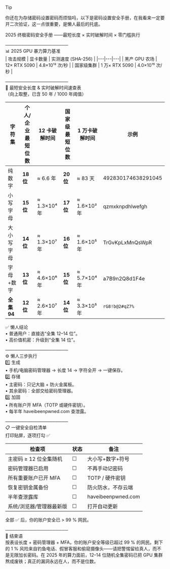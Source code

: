 > [!Tip]
> 你还在为存储密码设置密码而烦恼吗，以下是密码设置安全手册，在我看来一定要开二次验证，这一点很重要，是懒人最后的托底。


2025 终极密码安全手册 
——最短长度 × 实时破解时间 × 零门槛执行

────────────────────  
📊 2025 GPU 暴力算力基准  
| 攻击规模 | 显卡数量 | 实测速度 (SHA-256) |
|---|---|---|
| 黑产 GPU 农场 | 12× RTX 5090 | 4.8×10¹² 次/秒 |
| 国家级集群 | 1 万× RTX 5090 | 4.0×10¹⁵ 次/秒 |

────────────────────  
📏 最短安全长度 & 实时破解时间速查表  
（向上取整，已含 50 年 / 1000 年阈值）

| 字符集 | 个人/企业最短位数 | 12 卡破解时间 | 国家级最短位数 | 1 万卡破解时间 | 示例 |
|---|---|---|---|---|---|
| 纯数字 | **18 位** | ≈ 6.6 年 | **20 位** | ≈ 83 天 | 492830174638291045 |
| 小写字母 | **15 位** | ≈ 1.3×10⁴ 年 | **17 位** | ≈ 1.6×10² 年 | qzmxknpdhlwefgh |
| 大小写字母 | **14 位** | ≈ 1.3×10⁷ 年 | **16 位** | ≈ 1.6×10⁵ 年 | TrGvKpLxMnQsWpR |
| 字母+数字 | **13 位** | ≈ 4.6×10⁶ 年 | **15 位** | ≈ 5.7×10⁴ 年 | a7B9n2Q8d1F4e |
| **全集 94** | **12 位** | ≈ 2.6×10⁷ 年 | **14 位** | ≈ 3.3×10⁵ 年 | `rG8!b@2#qZ7%` |

✅ 懒人结论  
• 普通用户：直接选“全集 12–14 位”。  
• 高价值机密：升级到“全集 14 位”。

────────────────────  
⚙️ 懒人三步执行  
1️⃣ 生成  
• 手机/电脑密码管理器 → 长度 14 → 字符全开 → 一键保存。  
2️⃣ 存储  
• 主密码：只记大脑 + 防火金属板。  
• 其余密码：全部交给密码管理器。  
3️⃣ 加固  
• 所有账户开 MFA（TOTP 或硬件密钥）。  
• 每半年 haveibeenpwned.com 查泄露。

────────────────────  
📋 一键安全自检清单  
打印贴屏，逐项打勾 ✅

| 检查项 | 状态 | 备注 |
|---|---|---|
| 主密码 ≥ 12 位全集随机 | ☐ | 大小写+数字+符号 |
| 密码管理器已启用 | ☐ | 不再手动记密码 |
| 所有重要账户已开 MFA | ☐ | TOTP / 硬件密钥 |
| 恢复密钥金属备份 | ☐ | 防火防水，不存云端 |
| 半年查泄露库 | ☐ | haveibeenpwned.com |
| 系统/浏览器/管理器最新版 | ☐ | 打开自动更新 |

全部 ✅ 后，你的账户安全已 > 99 % 网民。

────────────────────  
🎯 结束语  
按表设长度 + 密码管理器 + MFA，你的账户安全等级已超过 99 % 的网民。剩下的 1 % 风险来自钓鱼电话、假冒客服和偷窥摄像头——请把警惕留给真人，而不是无限加长密码。在 2025 年的算力面前，12–14 位随机全集密码已把 GPU 集群熬成废铁；真正的漏洞永远在人，而不是位数。